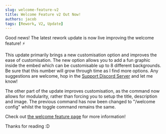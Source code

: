 ```yaml
---
slug: welcome-feature-v2
title: Welcome Feature v2 Out Now!
authors: jacob
tags: [Rework, V2, Update]
---
```


Good news! The latest rework update is now live improving the welcome feature! ⚡

This update primarily brings a new customisation option and improves the ease of customisation. The new option allows you to add a fun graphic inside the embed which can be customisable up to 8 different backgrounds. Be sure that this number will grow through time as I find more options. Any suggestions are welcome, hop in the [Support Discord Server](http://discord.elitegami.ng) and let me know!

The other part of the update improves customisation, as the command now allows for modularity, rather than forcing you to setup the title, description and image. The previous command has now been changed to "/welcome config" whilst the toggle command remains the same.

Check out [the welcome feature page](../../docs/welcome-feature) for more information!

Thanks for reading :D